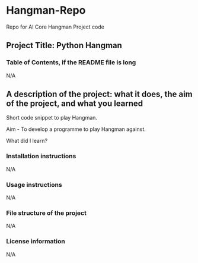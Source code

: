 # Hangman-Repo
Repo for AI Core Hangman Project code


## Project Title: Python Hangman


### Table of Contents, if the README file is long
N/A

## A description of the project: what it does, the aim of the project, and what you learned
Short code snippet to play Hangman.  

Aim - To develop a programme to play Hangman against.  

What did I learn?


### Installation instructions
N/A

### Usage instructions
N/A

### File structure of the project
N/A

### License information
N/A
